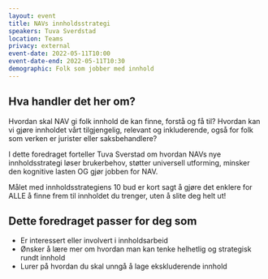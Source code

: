 ```yaml
---
layout: event
title: NAVs innholdsstrategi
speakers: Tuva Sverdstad
location: Teams
privacy: external
event-date: 2022-05-11T10:00
event-date-end: 2022-05-11T10:30
demographic: Folk som jobber med innhold
---
```

## Hva handler det her om?
Hvordan skal NAV gi folk innhold de kan finne, forstå og få til? Hvordan kan vi gjøre innholdet vårt tilgjengelig, relevant og inkluderende, også for folk som verken er jurister eller saksbehandlere?

I dette foredraget forteller Tuva Sverstad om hvordan NAVs nye innholdsstrategi løser brukerbehov, støtter universell utforming, minsker den kognitive lasten OG gjør jobben for NAV.

Målet med innholdsstrategiens 10 bud er kort sagt å gjøre det enklere for ALLE å finne frem til innholdet du trenger, uten å slite deg helt ut!

## Dette foredraget passer for deg som
- Er interessert eller involvert i innholdsarbeid
- Ønsker å lære mer om hvordan man kan tenke helhetlig og strategisk rundt innhold
- Lurer på hvordan du skal unngå å lage ekskluderende innhold
